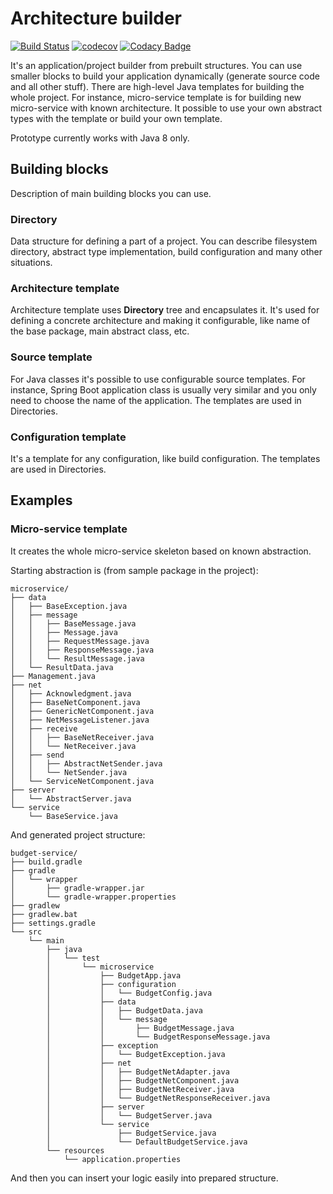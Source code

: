 # Architecture builder

[![Build Status](https://travis-ci.org/dvoraka/architecture-builder.svg?branch=master)](https://travis-ci.org/dvoraka/architecture-builder)
[![codecov](https://codecov.io/gh/dvoraka/architecture-builder/branch/master/graph/badge.svg)](https://codecov.io/gh/dvoraka/architecture-builder)
[![Codacy Badge](https://api.codacy.com/project/badge/Grade/87c3fd4174c74af7b7a35f717d6c9afe)](https://www.codacy.com/app/dvoraka/architecture-builder?utm_source=github.com&amp;utm_medium=referral&amp;utm_content=dvoraka/architecture-builder&amp;utm_campaign=Badge_Grade)

It's an application/project builder from prebuilt structures. You can use smaller blocks to build your application
dynamically (generate source code and all other stuff). There are high-level Java templates for building the whole
project. For instance, micro-service template is for building new micro-service with known architecture. It possible
to use your own abstract types with the template or build your own template.

Prototype currently works with Java 8 only.

## Building blocks

Description of main building blocks you can use.

### Directory

Data structure for defining a part of a project. You can describe filesystem directory, abstract type implementation,
build configuration and many other situations.

### Architecture template

Architecture template uses **Directory** tree and encapsulates it. It's used for defining a concrete architecture and
making it configurable, like name of the base package, main abstract class, etc.

### Source template

For Java classes it's possible to use configurable source templates. For instance, Spring Boot application class
is usually very similar and you only need to choose the name of the application. The templates are used in Directories.

### Configuration template

It's a template for any configuration, like build configuration. The templates are used in Directories.

## Examples

### Micro-service template

It creates the whole micro-service skeleton based on known abstraction.

Starting abstraction is (from sample package in the project):
```
microservice/
├── data
│   ├── BaseException.java
│   ├── message
│   │   ├── BaseMessage.java
│   │   ├── Message.java
│   │   ├── RequestMessage.java
│   │   ├── ResponseMessage.java
│   │   └── ResultMessage.java
│   └── ResultData.java
├── Management.java
├── net
│   ├── Acknowledgment.java
│   ├── BaseNetComponent.java
│   ├── GenericNetComponent.java
│   ├── NetMessageListener.java
│   ├── receive
│   │   ├── BaseNetReceiver.java
│   │   └── NetReceiver.java
│   ├── send
│   │   ├── AbstractNetSender.java
│   │   └── NetSender.java
│   └── ServiceNetComponent.java
├── server
│   └── AbstractServer.java
└── service
    └── BaseService.java
```

And generated project structure:

```
budget-service/
├── build.gradle
├── gradle
│   └── wrapper
│       ├── gradle-wrapper.jar
│       └── gradle-wrapper.properties
├── gradlew
├── gradlew.bat
├── settings.gradle
└── src
    └── main
        ├── java
        │   └── test
        │       └── microservice
        │           ├── BudgetApp.java
        │           ├── configuration
        │           │   └── BudgetConfig.java
        │           ├── data
        │           │   ├── BudgetData.java
        │           │   └── message
        │           │       ├── BudgetMessage.java
        │           │       └── BudgetResponseMessage.java
        │           ├── exception
        │           │   └── BudgetException.java
        │           ├── net
        │           │   ├── BudgetNetAdapter.java
        │           │   ├── BudgetNetComponent.java
        │           │   ├── BudgetNetReceiver.java
        │           │   └── BudgetNetResponseReceiver.java
        │           ├── server
        │           │   └── BudgetServer.java
        │           └── service
        │               ├── BudgetService.java
        │               └── DefaultBudgetService.java
        └── resources
            └── application.properties
```

And then you can insert your logic easily into prepared structure.

